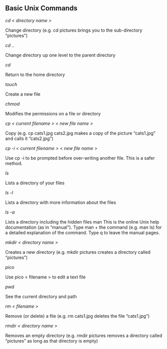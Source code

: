 ## Basic Unix Commands

*cd < directory name >*

Change directory (e.g. cd pictures brings you to the sub-directory “pictures”)

*cd ..*

Change directory up one level to the parent directory

*cd*

Return to the home directory

*touch*

Create a new file

*chmod*

Modifies the permissions on a file or directory

*cp < current filename > < new file name >*

Copy (e.g. cp cats1.jpg cats2.jpg makes a copy of the picture “cats1.jpg” and calls it “cats2.jpg”)

*cp -i < current filename > < new file name >*

Use cp -i to be prompted before over-writing another file. This is a safer method.

*ls*

Lists a directory of your files

*ls -l*

Lists a directory with more information about the files

*ls -a*

Lists a directory including the hidden files
man
This is the online Unix help documentation (as in “manual”). Type man + the command (e.g. man ls) for a detailed explanation of the command. Type q to leave the manual pages.

*mkdir < directory name >*

Creates a new directory (e.g. mkdir pictures creates a directory called “pictures”)

*pico*

Use pico < filename > to edit a text file

*pwd*

See the current directory and path

*rm < filename >*

Remove (or delete) a file (e.g. rm cats1.jpg deletes the file “cats1.jpg”)

*rmdir < directory name >*

Removes an empty directory (e.g. rmdir pictures removes a directory called “pictures” as long as that directory is empty)